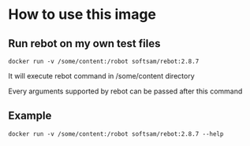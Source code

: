 # How to use this image

## Run rebot on my own test files
	
	docker run -v /some/content:/robot softsam/rebot:2.8.7

It will execute rebot command in /some/content directory

Every arguments supported by rebot can be passed after this command

## Example
	
	docker run -v /some/content:/robot softsam/rebot:2.8.7 --help